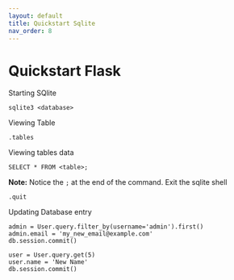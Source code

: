 ```yaml
---
layout: default
title: Quickstart Sqlite
nav_order: 8
---
```


#  Quickstart Flask

Starting SQlite

```
sqlite3 <database>
```
Viewing Table 
```shell
.tables
```
Viewing tables data 
```shell
SELECT * FROM <table>;
```
**Note:** Notice the `;` at the end of the command.
Exit the sqlite shell
```shell
.quit
```
Updating Database entry
```shell
admin = User.query.filter_by(username='admin').first()
admin.email = 'my_new_email@example.com'
db.session.commit()

user = User.query.get(5)
user.name = 'New Name'
db.session.commit()
```
